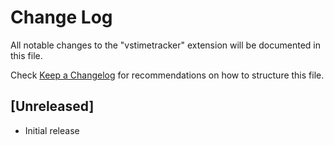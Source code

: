 # Change Log

All notable changes to the "vstimetracker" extension will be documented in this file.

Check [Keep a Changelog](http://keepachangelog.com/) for recommendations on how to structure this file.

## [Unreleased]

- Initial release